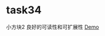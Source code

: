 # task34
小方块2
良好的可读性和可扩展性
[Demo](http://htmlpreview.github.io/?https://github.com/hinami0507/task34/blob/master/index.html)
